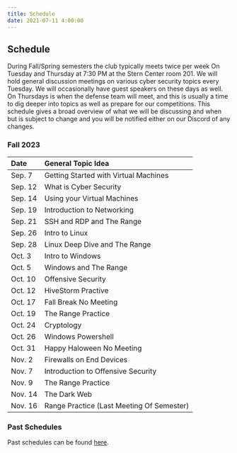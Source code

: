 ```yaml
---
title: Schedule
date: 2021-07-11 4:00:00
---
```


## Schedule

During Fall/Spring semesters the club typically meets twice per week On Tuesday and Thursday at 7:30 PM at the Stern Center room 201. We will hold general discussion meetings on various cyber security topics every Tuesday. We will occasionally have guest speakers on these days as well. On Thursdays is when the defense team will meet, and this is usually a time to dig deeper into topics as well as prepare for our competitions. This schedule gives a broad overview of what we will be discussing and when but is subject to change and you will be notified either on our Discord of any changes. 


### Fall 2023


Date     | General Topic Idea  
:---- | :----
Sep. 7   | Getting Started with Virtual Machines  
Sep. 12  | What is Cyber Security 
Sep. 14  | Using your Virtual Machines
Sep. 19  | Introduction to Networking 
Sep. 21  | SSH and RDP and The Range 
Sep. 26  | Intro to Linux 
Sep. 28  | Linux Deep Dive and The Range 
Oct. 3   | Intro to Windows 
Oct. 5   | Windows and The Range 
Oct. 10  | Offensive Security 
Oct. 12  | HiveStorm Practive
Oct. 17  | Fall Break No Meeting
Oct. 19  | The Range Practice
Oct. 24  | Cryptology
Oct. 26  | Windows Powershell
Oct. 31  | Happy Haloween No Meeting
Nov. 2   | Firewalls on End Devices 
Nov. 7   | Introduction to Offensive Security 
Nov. 9   | The Range Practice
Nov. 14  | The Dark Web
Nov. 16  | Range Practice (Last Meeting Of Semester) 

### Past Schedules

Past schedules can be found [here](/schedule/archive.html). 
